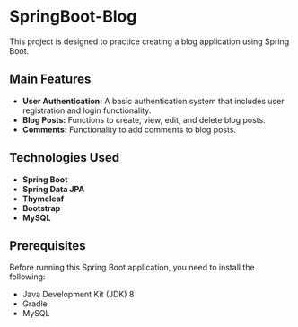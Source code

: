 # SpringBoot-Blog

This project is designed to practice creating a blog application using Spring Boot.
## Main Features

- **User Authentication:** A basic authentication system that includes user registration and login functionality.
- **Blog Posts:** Functions to create, view, edit, and delete blog posts.
- **Comments:** Functionality to add comments to blog posts.
## Technologies Used

- **Spring Boot** 
- **Spring Data JPA** 
- **Thymeleaf** 
- **Bootstrap** 
- **MySQL** 


## Prerequisites

Before running this Spring Boot application, you need to install the following:

- Java Development Kit (JDK) 8 
- Gradle
- MySQL 

